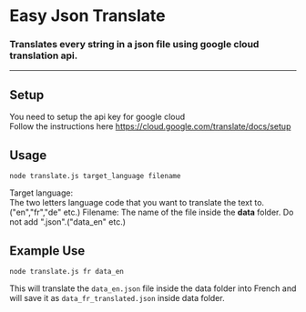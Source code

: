 # Easy Json Translate
### Translates every string in a json file using google cloud translation api.
---
## Setup
You need to setup the api key for google cloud  
Follow the instructions here https://cloud.google.com/translate/docs/setup

## Usage
```
node translate.js target_language filename
```
Target language:  
The two letters language code that you want to translate the text to. ("en","fr","de" etc.)
Filename:
The name of the file inside the **data** folder. Do not add ".json".("data_en" etc.)

## Example Use
```
node translate.js fr data_en
```
This will translate the `data_en.json` file inside the data folder into French and will save it as `data_fr_translated.json` inside data folder.  
